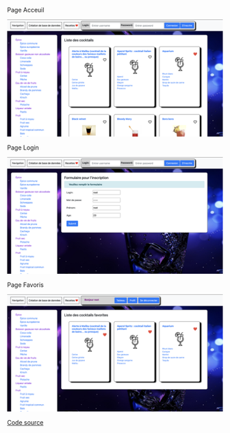 <p>Page Acceuil</p>
<img src="image1.png">

<p>Page Login </p>
<img src="image3.png">

<p>Page Favoris</p>
<img src="image2.png">

<a href="https://github.com/josianeRochaFernandes/Cocktail">Code source</a>

